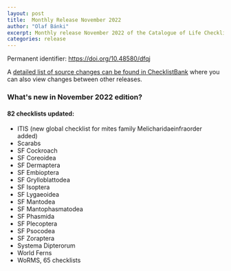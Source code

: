 ```yaml
---
layout: post
title:  Monthly Release November 2022
author: "Olaf Bánki"
excerpt: Monthly release November 2022 of the Catalogue of Life Checklist
categories: release
---
```


Permanent identifier: https://doi.org/10.48580/dfqj

A [detailed list of source changes can be found in ChecklistBank](https://www.checklistbank.org/dataset/9845/sourcemetrics?hideUnchanged=true&releaseKey=9842) where you can also view changes between other releases.

### What's new in November 2022 edition?

#### 82 checklists updated:

 - ITIS (new global checklist for mites family Melicharidaeinfraorder added)
 - Scarabs
 - SF Cockroach
 - SF Coreoidea
 - SF Dermaptera
 - SF Embioptera
 - SF Grylloblattodea
 - SF Isoptera
 - SF Lygaeoidea
 - SF Mantodea
 - SF Mantophasmatodea
 - SF Phasmida
 - SF Plecoptera
 - SF Psocodea
 - SF Zoraptera
 - Systema Dipterorum
 - World Ferns
 - WoRMS, 65 checklists
